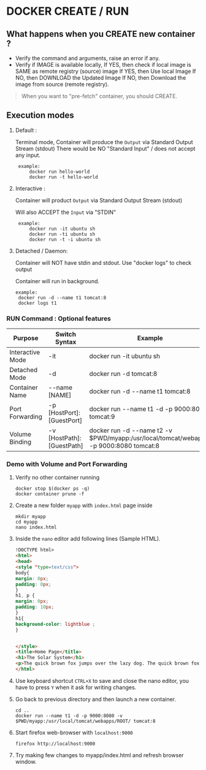 # DOCKER CREATE / RUN

## What happens when you CREATE new container ?

- Verify the command and arguments, raise an error if any.
- Verify if IMAGE is available locally, 
	If YES, then check if local image is SAME as remote registry (source) image
		If YES, then Use local Image
		If NO, then DOWNLOAD the Updated Image
	If NO, then Download the image from source (remote registry).

> When you want to "pre-fetch" container, you should CREATE.

## Execution modes

1. Default : 

	Terminal mode, Container will produce the `Output` via Standard Output Stream (stdout)
	There would be NO "Standard Input" / does not accept any input.
	  
	
		example: 
			docker run hello-world 
			docker run -t hello-world
		

2. Interactive : 
	
	Container will product `Output` via Standard Output Stream (stdout)
	
	Will also ACCEPT the `Input` via "STDIN"

		example:
			docker run -it ubuntu sh
			docker run -ti ubuntu sh
			docker run -t -i ubuntu sh	   	

3. Detached / Daemon:
	
	Container will NOT have stdin and stdout. Use "docker logs" to check output
	
	Container will run in background.

	   example:
	   	docker run -d --name t1 tomcat:8
	   	docker logs t1
	  		
### RUN Command : Optional features

Purpose | Switch Syntax | Example
-------|---------------|-----------
Interactive Mode  | -it | docker run -it ubuntu sh
Detached Mode | -d  | docker run -d tomcat:8
Container Name | --name [NAME] | docker run -d --name t1 tomcat:8
Port Forwarding | -p [HostPort]:[GuestPort] | docker run --name t1 -d -p 9000:8080 tomcat:9 
Volume Binding | -v [HostPath]:[GuestPath] | docker run -d --name t2 -v $PWD/myapp:/usr/local/tomcat/webapps/ -p 9000:8080 tomcat:8

### Demo with Volume and Port Forwarding

1.	Verify no other container running

	```
	docker stop $(docker ps -q)
	docker container prune -f
	```

2.	Create a new folder `myapp` with `index.html` page inside

	```
	mkdir myapp
	cd myapp
	nano index.html 
	```
3.	Inside the `nano` editor add following lines (Sample HTML).

	```html
	!DOCTYPE html>
	<html>
	<head>
	<style "type=text/css">
	body{
	margin: 0px;
	padding: 0px;
	}
	h1, p {
	margin: 0px;
	padding: 10px;
	}
	h1{
	background-color: lightblue ;
	}


	</style>
	<title>Home Page</title>
	<h1>The Solar System</h1>
	<p>The quick brown fox jumps over the lazy dog. The quick brown fox jumps over the lazy dog.The quick brown fox jumps over the lazy dog.
	</html>
	```

4.	Use keyboard shortcut `CTRL+X` to save and close the nano editor, you have to press `Y` when it ask for writing changes.

5.	Go back to previous directory and then launch a new container.

	```
	cd ..
	docker run --name t1 -d -p 9000:8080 -v $PWD/myapp:/usr/local/tomcat/webapps/ROOT/ tomcat:8
	```

6.	Start firefox web-browser with `localhost:9000`

	```
	firefox http://localhost:9000
	```

7.	Try making few changes to myapp/index.html and refresh browser window.
